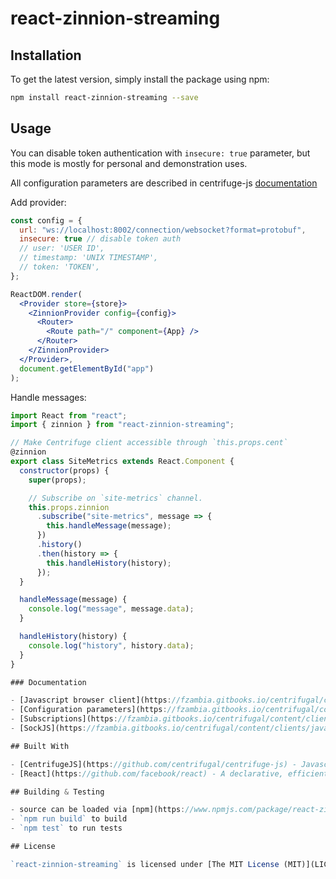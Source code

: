 # react-zinnion-streaming

## Installation

To get the latest version, simply install the package using npm:

```sh
npm install react-zinnion-streaming --save
```

## Usage

You can disable token authentication with `insecure: true` parameter, but this mode is mostly for personal and demonstration uses.

All configuration parameters are described in centrifuge-js [documentation](https://fzambia.gitbooks.io/centrifugal/content/clients/javascript.html#configuration-parameters)

Add provider:

```jsx harmony
const config = {
  url: "ws://localhost:8002/connection/websocket?format=protobuf",
  insecure: true // disable token auth
  // user: 'USER ID',
  // timestamp: 'UNIX TIMESTAMP',
  // token: 'TOKEN',
};

ReactDOM.render(
  <Provider store={store}>
    <ZinnionProvider config={config}>
      <Router>
        <Route path="/" component={App} />
      </Router>
    </ZinnionProvider>
  </Provider>,
  document.getElementById("app")
);
```

Handle messages:

```jsx harmony
import React from "react";
import { zinnion } from "react-zinnion-streaming";

// Make Centrifuge client accessible through `this.props.cent`
@zinnion
export class SiteMetrics extends React.Component {
  constructor(props) {
    super(props);

    // Subscribe on `site-metrics` channel.
    this.props.zinnion
      .subscribe("site-metrics", message => {
        this.handleMessage(message);
      })
      .history()
      .then(history => {
        this.handleHistory(history);
      });
  }

  handleMessage(message) {
    console.log("message", message.data);
  }

  handleHistory(history) {
    console.log("history", history.data);
  }
}

### Documentation

- [Javascript browser client](https://fzambia.gitbooks.io/centrifugal/content/clients/javascript.html)
- [Configuration parameters](https://fzambia.gitbooks.io/centrifugal/content/clients/javascript.html#configuration-parameters)
- [Subscriptions](https://fzambia.gitbooks.io/centrifugal/content/clients/javascript.html#subscriptions)
- [SockJS](https://fzambia.gitbooks.io/centrifugal/content/clients/javascript.html#sockjs)

## Built With

- [CentrifugeJS](https://github.com/centrifugal/centrifuge-js) - Javascript client to communicate with Centrifugo from web browser over Websockets or SockJS
- [React](https://github.com/facebook/react) - A declarative, efficient, and flexible JavaScript library for building user interfaces.

## Building & Testing

- source can be loaded via [npm](https://www.npmjs.com/package/react-zinnion-streaming), or [downloaded](https://github.com/maurodelazeri/react-zinnion-streaming/archive/master.zip) from github repo.
- `npm run build` to build
- `npm test` to run tests

## License

`react-zinnion-streaming` is licensed under [The MIT License (MIT)](LICENSE).
```
